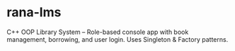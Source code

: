 # rana-lms
C++ OOP Library System – Role-based console app with book management, borrowing, and user login. Uses Singleton &amp; Factory patterns.
